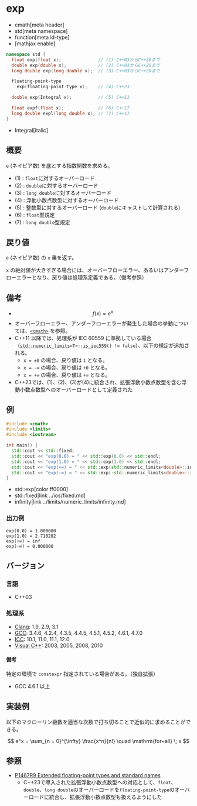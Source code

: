 # exp
* cmath[meta header]
* std[meta namespace]
* function[meta id-type]
* [mathjax enable]

```cpp
namespace std {
  float exp(float x);              // (1) C++03からC++20まで
  double exp(double x);            // (2) C++03からC++20まで
  long double exp(long double x);  // (3) C++03からC++20まで

  floating-point-type
    exp(floating-point-type x);    // (4) C++23

  double exp(Integral x);          // (5) C++11

  float expf(float x);             // (6) C++17
  long double expl(long double x); // (7) C++17
}
```
* Integral[italic]

## 概要
`e` (ネイピア数) を底とする指数関数を求める。

- (1) : `float`に対するオーバーロード
- (2) : `double`に対するオーバーロード
- (3) : `long double`に対するオーバーロード
- (4) : 浮動小数点数型に対するオーバーロード
- (5) : 整数型に対するオーバーロード (`double`にキャストして計算される)
- (6) : `float`型規定
- (7) : `long double`型規定


## 戻り値
`e` (ネイピア数) の `x` 乗を返す。

`x` の絶対値が大きすぎる場合には、オーバーフローエラー、あるいはアンダーフローエラーとなり、戻り値は処理系定義である。（備考参照）


## 備考
- $$ f(x) = e^x $$
- オーバーフローエラー、アンダーフローエラーが発生した場合の挙動については、[`<cmath>`](../cmath.md) を参照。
- C++11 以降では、処理系が IEC 60559 に準拠している場合（[`std::numeric_limits`](../limits/numeric_limits.md)`<T>::`[`is_iec559`](../limits/numeric_limits/is_iec559.md)`() != false`）、以下の規定が追加される。
    - `x = ±0` の場合、戻り値は `1` となる。
    - `x = -∞` の場合、戻り値は `+0` となる。
    - `x = +∞` の場合、戻り値は `+∞` となる。
- C++23では、(1)、(2)、(3)が(4)に統合され、拡張浮動小数点数型を含む浮動小数点数型へのオーバーロードとして定義された


## 例
```cpp example
#include <cmath>
#include <limits>
#include <iostream>

int main() {
  std::cout << std::fixed;
  std::cout << "exp(0.0) = " << std::exp(0.0) << std::endl;
  std::cout << "exp(1.0) = " << std::exp(1.0) << std::endl;
  std::cout << "exp(+∞) = " << std::exp(std::numeric_limits<double>::infinity()) << std::endl;
  std::cout << "exp(-∞) = " << std::exp(-std::numeric_limits<double>::infinity()) << std::endl;
}
```
* std::exp[color ff0000]
* std::fixed[link ../ios/fixed.md]
* infinity[link ../limits/numeric_limits/infinity.md]

### 出力例
```
exp(0.0) = 1.000000
exp(1.0) = 2.718282
exp(+∞) = inf
exp(-∞) = 0.000000
```

## バージョン
### 言語
- C++03

### 処理系
- [Clang](/implementation.md#clang): 1.9, 2.9, 3.1
- [GCC](/implementation.md#gcc): 3.4.6, 4.2.4, 4.3.5, 4.4.5, 4.5.1, 4.5.2, 4.6.1, 4.7.0
- [ICC](/implementation.md#icc): 10.1, 11.0, 11.1, 12.0
- [Visual C++](/implementation.md#visual_cpp): 2003, 2005, 2008, 2010

#### 備考
特定の環境で `constexpr` 指定されている場合がある。（独自拡張）

- GCC 4.6.1 以上


## 実装例
以下のマクローリン級数を適当な次数で打ち切ることで近似的に求めることができる。

$$ e^x = \sum_{n = 0}^{\infty} \frac{x^n}{n!} \quad \mathrm{for~all} \; x $$


## 参照
- [P1467R9 Extended floating-point types and standard names](https://www.open-std.org/jtc1/sc22/wg21/docs/papers/2022/p1467r9.html)
    - C++23で導入された拡張浮動小数点数型への対応として、`float`、`double`、`long double`のオーバーロードを`floating-point-type`のオーバーロードに統合し、拡張浮動小数点数型も扱えるようにした

